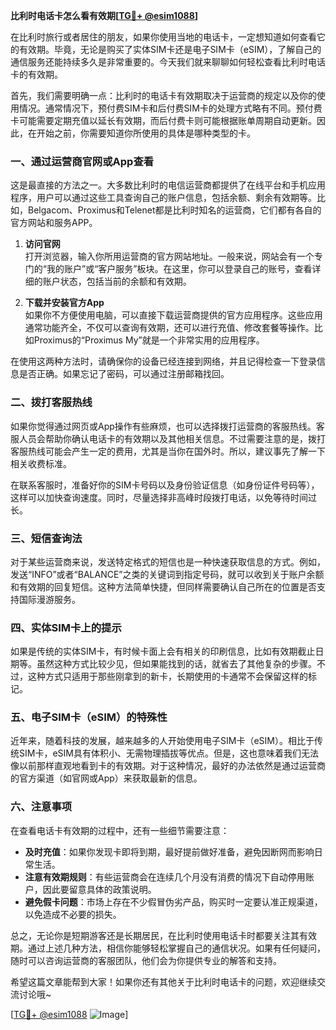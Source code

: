 **比利时电话卡怎么看有效期[[TG💪+ @esim1088](https://t.me/s/esim1088)]**

在比利时旅行或者居住的朋友，如果你使用当地的电话卡，一定想知道如何查看它的有效期。毕竟，无论是购买了实体SIM卡还是电子SIM卡（eSIM），了解自己的通信服务还能持续多久是非常重要的。今天我们就来聊聊如何轻松查看比利时电话卡的有效期。

首先，我们需要明确一点：比利时的电话卡有效期取决于运营商的规定以及你的使用情况。通常情况下，预付费SIM卡和后付费SIM卡的处理方式略有不同。预付费卡可能需要定期充值以延长有效期，而后付费卡则可能根据账单周期自动更新。因此，在开始之前，你需要知道你所使用的具体是哪种类型的卡。

### 一、通过运营商官网或App查看

这是最直接的方法之一。大多数比利时的电信运营商都提供了在线平台和手机应用程序，用户可以通过这些工具查询自己的账户信息，包括余额、剩余有效期等。比如，Belgacom、Proximus和Telenet都是比利时知名的运营商，它们都有各自的官方网站和服务APP。

1. **访问官网**  
   打开浏览器，输入你所用运营商的官方网站地址。一般来说，网站会有一个专门的“我的账户”或“客户服务”板块。在这里，你可以登录自己的账号，查看详细的账户状态，包括当前的余额和有效期。

2. **下载并安装官方App**  
   如果你不方便使用电脑，可以直接下载运营商提供的官方应用程序。这些应用通常功能齐全，不仅可以查询有效期，还可以进行充值、修改套餐等操作。比如Proximus的“Proximus My”就是一个非常实用的应用程序。

在使用这两种方法时，请确保你的设备已经连接到网络，并且记得检查一下登录信息是否正确。如果忘记了密码，可以通过注册邮箱找回。

### 二、拨打客服热线

如果你觉得通过网页或App操作有些麻烦，也可以选择拨打运营商的客服热线。客服人员会帮助你确认电话卡的有效期以及其他相关信息。不过需要注意的是，拨打客服热线可能会产生一定的费用，尤其是当你在国外时。所以，建议事先了解一下相关收费标准。

在联系客服时，准备好你的SIM卡号码以及身份验证信息（如身份证件号码等），这样可以加快查询速度。同时，尽量选择非高峰时段拨打电话，以免等待时间过长。

### 三、短信查询法

对于某些运营商来说，发送特定格式的短信也是一种快速获取信息的方式。例如，发送“INFO”或者“BALANCE”之类的关键词到指定号码，就可以收到关于账户余额和有效期的回复短信。这种方法简单快捷，但同样需要确认自己所在的位置是否支持国际漫游服务。

### 四、实体SIM卡上的提示

如果是传统的实体SIM卡，有时候卡面上会有相关的印刷信息，比如有效期截止日期等。虽然这种方式比较少见，但如果能找到的话，就省去了其他复杂的步骤。不过，这种方式只适用于那些刚拿到的新卡，长期使用的卡通常不会保留这样的标记。

### 五、电子SIM卡（eSIM）的特殊性

近年来，随着科技的发展，越来越多的人开始使用电子SIM卡（eSIM）。相比于传统SIM卡，eSIM具有体积小、无需物理插拔等优点。但是，这也意味着我们无法像以前那样直观地看到卡的有效期。对于这种情况，最好的办法依然是通过运营商的官方渠道（如官网或App）来获取最新的信息。

### 六、注意事项

在查看电话卡有效期的过程中，还有一些细节需要注意：

- **及时充值**：如果你发现卡即将到期，最好提前做好准备，避免因断网而影响日常生活。
- **注意有效期规则**：有些运营商会在连续几个月没有消费的情况下自动停用账户，因此要留意具体的政策说明。
- **避免假卡问题**：市场上存在不少假冒伪劣产品，购买时一定要认准正规渠道，以免造成不必要的损失。

总之，无论你是短期游客还是长期居民，在比利时使用电话卡时都要关注其有效期。通过上述几种方法，相信你能够轻松掌握自己的通信状况。如果有任何疑问，随时可以咨询运营商的客服团队，他们会为你提供专业的解答和支持。

希望这篇文章能帮到大家！如果你还有其他关于比利时电话卡的问题，欢迎继续交流讨论哦~ 

[[TG💪+ @esim1088](https://t.me/s/esim1088) ![Image](https://i.postimg.cc/4NQfJmqS/Snipaste-2025-05-13-00-14-12.png)]